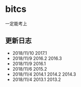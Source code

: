 # bitcs
一定能考上


更新日志
-----

* 2018/11/10 2017.1
* 2018/11/9  2016.2 2016.3
* 2018/11/9  2016.1
* 2018/11/6  2015.2
* 2018/11/4  2014.1 2014.2 2014.3
* 2018/11/4  2013.1 2013.2

